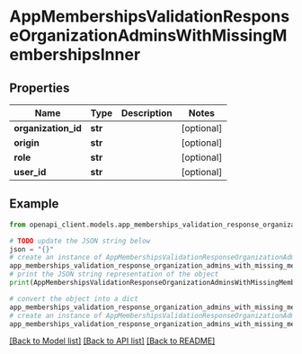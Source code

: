 # AppMembershipsValidationResponseOrganizationAdminsWithMissingMembershipsInner


## Properties

Name | Type | Description | Notes
------------ | ------------- | ------------- | -------------
**organization_id** | **str** |  | [optional] 
**origin** | **str** |  | [optional] 
**role** | **str** |  | [optional] 
**user_id** | **str** |  | [optional] 

## Example

```python
from openapi_client.models.app_memberships_validation_response_organization_admins_with_missing_memberships_inner import AppMembershipsValidationResponseOrganizationAdminsWithMissingMembershipsInner

# TODO update the JSON string below
json = "{}"
# create an instance of AppMembershipsValidationResponseOrganizationAdminsWithMissingMembershipsInner from a JSON string
app_memberships_validation_response_organization_admins_with_missing_memberships_inner_instance = AppMembershipsValidationResponseOrganizationAdminsWithMissingMembershipsInner.from_json(json)
# print the JSON string representation of the object
print(AppMembershipsValidationResponseOrganizationAdminsWithMissingMembershipsInner.to_json())

# convert the object into a dict
app_memberships_validation_response_organization_admins_with_missing_memberships_inner_dict = app_memberships_validation_response_organization_admins_with_missing_memberships_inner_instance.to_dict()
# create an instance of AppMembershipsValidationResponseOrganizationAdminsWithMissingMembershipsInner from a dict
app_memberships_validation_response_organization_admins_with_missing_memberships_inner_from_dict = AppMembershipsValidationResponseOrganizationAdminsWithMissingMembershipsInner.from_dict(app_memberships_validation_response_organization_admins_with_missing_memberships_inner_dict)
```
[[Back to Model list]](../README.md#documentation-for-models) [[Back to API list]](../README.md#documentation-for-api-endpoints) [[Back to README]](../README.md)


